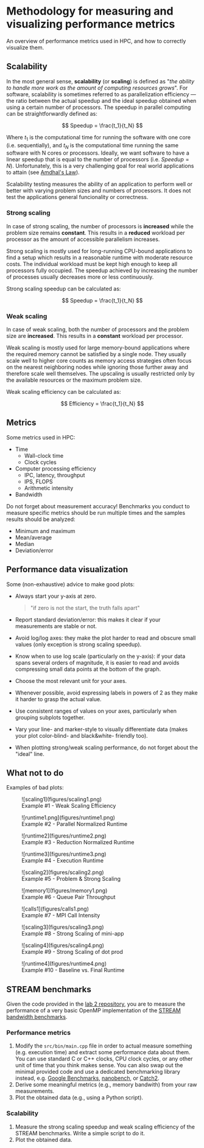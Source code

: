 # Methodology for measuring and visualizing performance metrics

An overview of performance metrics used in HPC, and how to correctly visualize them.


## Scalability

In the most general sense, **scalability** (or **scaling**) is defined as "_the ability to handle more work as the amount of computing resources grows_". For software, scalability is sometimes referred to as parallelization
efficiency — the ratio between the actual speedup and the ideal speedup obtained when using a certain number of
processors. The speedup in parallel computing can be straightforwardly defined as:

$$
Speedup = \frac{t_1}{t_N}
$$

Where $t_1$ is the computational time for running the software with one core (i.e. sequentially), and $t_N$ is the
computational time running the same software with N cores or processors. Ideally, we want software to have a linear
speedup that is equal to the number of processors (i.e. $Speedup = N$). Unfortunately, this is a very challenging goal
for real world applications to attain (see [Amdhal's Law](https://en.wikipedia.org/wiki/Amdahl's_law)).

Scalability testing measures the ability of an application to perform well or better with varying problem sizes and
numbers of processors. It does not test the applications general funcionality or correctness.


### Strong scaling

In case of strong scaling, the number of processors is **increased** while the problem size remains **constant**. This results in a **reduced** workload per processor as the amount of accessible parallelism increases.

Strong scaling is mostly used for long-running CPU-bound applications to find a setup which results in a reasonable
runtime with moderate resource costs. The individual workload must be kept high enough to keep all processors fully
occupied. The speedup achieved by increasing the number of processes usually decreases more or less continuously.

Strong scaling speedup can be calculated as:

$$
Speedup = \frac{t_1}{t_N}
$$


### Weak scaling

In case of weak scaling, both the number of processors and the problem size are **increased**. This results in a
**constant** workload per processor.

Weak scaling is mostly used for large memory-bound applications where the required memory cannot be satisfied by a
single node. They usually scale well to higher core counts as memory access strategies often focus on the nearest
neighboring nodes while ignoring those further away and therefore scale well themselves. The upscaling is usually
restricted only by the available resources or the maximum problem size.

Weak scaling efficiency can be calculated as:


$$
Efficiency = \frac{t_1}{t_N}
$$

## Metrics

Some metrics used in HPC:

- Time
  - Wall-clock time
  - Clock cycles
- Computer processing efficiency
  - IPC, latency, throughput
  - IPS, FLOPS
  - Arithmetic intensity
- Bandwidth

Do not forget about measurement accuracy! Benchmarks you conduct to measure specific metrics should be run multiple times and the samples results should be analyzed:

- Minimum and maximum
- Mean/average
- Median
- Deviation/error

## Performance data visualization

Some (non-exhaustive) advice to make good plots:

- Always start your y-axis at zero.
  > "if zero is not the start, the truth falls apart"

- Report standard deviation/error: this makes it clear if your measurements are stable or not.
- Avoid log/log axes: they make the plot harder to read and obscure small values (only exception is strong scaling speedup).
- Know when to use log scale (particularly on the y-axis): if your data spans several orders of magnitude, it is easier to read and avoids compressing small data points at the bottom of the graph.
- Choose the most relevant unit for your axes.
- Whenever possible, avoid expressing labels in powers of 2 as they make it harder to grasp the actual value.
- Use consistent ranges of values on your axes, particularly when grouping subplots together.
- Vary your line- and marker-style to visually differentiate data (makes your plot color-blind- and black&white- friendly too).
- When plotting strong/weak scaling performance, do not forget about the "ideal" line.

## What not to do

Examples of bad plots:

<figure markdown="span">
  ![scaling1](figures/scaling1.png)
  <figcaption>Example #1 - Weak Scaling Efficiency</figcaption>
</figure>

<figure markdown="span">
  ![runtime1.png](figures/runtime1.png)
  <figcaption>Example #2 - Parallel Normalized Runtime</figcaption>
</figure>

<figure markdown="span">
  ![runtime2](figures/runtime2.png)
  <figcaption>Example #3 - Reduction Normalized Runtime</figcaption>
</figure>

<figure markdown="span">
  ![runtime3](figures/runtime3.png)
  <figcaption>Example #4 - Execution Runtime</figcaption>
</figure>

<figure markdown="span">
  ![scaling2](figures/scaling2.png)
  <figcaption>Example #5 - Problem & Strong Scaling</figcaption>
</figure>

<figure markdown="span">
  ![memory1](figures/memory1.png)
  <figcaption>Example #6 - Queue Pair Throughput</figcaption>
</figure>

<figure markdown="span">
  ![calls1](figures/calls1.png)
  <figcaption>Example #7 - MPI Call Intensity</figcaption>
</figure>

<figure markdown="span">
  ![scaling3](figures/scaling3.png)
  <figcaption>Example #8 - Strong Scaling of mini-app</figcaption>
</figure>

<figure markdown="span">
  ![scaling4](figures/scaling4.png)
  <figcaption>Example #9 - Strong Scaling of dot prod</figcaption>
</figure>

<figure markdown="span">
  ![runtime4](figures/runtime4.png)
  <figcaption>Example #10 - Baseline vs. Final Runtime</figcaption>
</figure>


## STREAM benchmarks

Given the code provided in the [lab 2 repository](https://github.com/dssgabriel/TOP-25/tree/main/lab2/stream), you are
to measure the performance of a very basic OpenMP implementation of the [STREAM bandwidth benchmarks](https://cs.virginia.edu/stream/ref.html).

### Performance metrics

1. Modify the `src/bin/main.cpp` file in order to actual measure something (e.g. execution time) and extract some
   performance data about them. You can use standard C or C++ clocks, CPU clock cycles, or any other
   unit of time that you think makes sense. You can also swap out the minimal provided code and use a dedicated
   benchmarking library instead, e.g. [Google Benchmarks](https://github.com/google/benchmark),
   [nanobench](https://github.com/martinus/nanobench), or [Catch2](https://github.com/catchorg/Catch2).
2. Derive some meaningful metrics (e.g., memory bandwith) from your raw measurements.
3. Plot the obtained data (e.g., using a Python script).

### Scalability

1. Measure the strong scaling speedup and weak scaling efficiency of the STREAM benchmarks.
   Write a simple script to do it.
2. Plot the obtained data.
 
